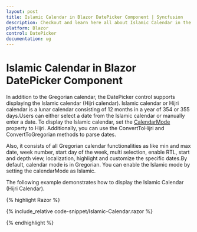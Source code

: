 ```yaml
---
layout: post
title: Islamic Calendar in Blazor DatePicker Component | Syncfusion
description: Checkout and learn here all about Islamic Calendar in the Syncfusion Blazor DatePicker component and much more.
platform: Blazor
control: DatePicker
documentation: ug
---
```


# Islamic Calendar in Blazor DatePicker Component

In addition to the Gregorian calendar, the DatePicker control supports displaying the Islamic calendar (Hijri calendar). Islamic calendar or Hijri calendar is a lunar calendar consisting of 12 months in a year of 354 or 355 days.Users can either select a date from the Islamic calendar or manually enter a date. To display the Islamic calendar, set the [CalendarMode](https://help.syncfusion.com/cr/blazor/Syncfusion.Blazor.Calendars.SfDatePicker-1.html#Syncfusion_Blazor_Calendars_SfDatePicker_1_CalendarMode) property to Hijri. Additionally, you can use the ConvertToHijri and ConvertToGregorian methods to parse dates.

Also, it consists of all Gregorian calendar functionalities as like min and max date, week number, start day of the week, multi selection, enable RTL, start and depth view, localization, highlight and customize the specific dates.By default, calendar mode is in Gregorian. You can enable the Islamic mode by setting the calendarMode as Islamic.

The following example demonstrates how to display the Islamic Calendar (Hijri Calendar).

{% highlight Razor %}

{% include_relative code-snippet/Islamic-Calendar.razor %}

{% endhighlight %} 
